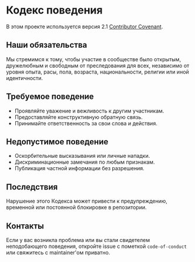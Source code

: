 # Кодекс поведения

В этом проекте используется версия 2.1 [Contributor Covenant](https://www.contributor-covenant.org/).

## Наши обязательства

Мы стремимся к тому, чтобы участие в сообществе было открытым, дружелюбным и свободным от преследования для всех, независимо от уровня опыта, расы, пола, возраста, национальности, религии или иной идентичности.

## Требуемое поведение

* Проявляйте уважение и вежливость к другим участникам.
* Предоставляйте конструктивную обратную связь.
* Принимайте ответственность за свои слова и действия.

## Недопустимое поведение

* Оскорбительные высказывания или личные нападки.
* Дискриминационные замечания по любым признакам.
* Публикация частной информации без разрешения.

## Последствия

Нарушение этого Кодекса может привести к предупреждению, временной или постоянной блокировке в репозитории.

## Контакты

Если у вас возникла проблема или вы стали свидетелем неподобающего поведения, откройте issue с пометкой `code-of-conduct` или свяжитесь с maintainer'ом приватно.
